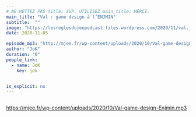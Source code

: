 ```yaml
---
# NE METTEZ PAS title: SVP. UTILISEZ main_title: MERCI.
main_title: "Val : game design à l’ENJMIN"
subtitle:  ""
image: "https://lesreglesdujeupodcast.files.wordpress.com/2020/11/val.jpg"
date: 2020-11-05

episode_mp3: "http://mjee.fr/wp-content/uploads/2020/10/Val-game-design-Enjmin.mp3"
author: "JoK"
duration: "0"
people_link: 
  - name: JoK
    key: jok


is_explicit: no
---
```


<PodcastHeader/>

<!-- ECRIRE LA DESCRIPTION DE L'EPISODE SOUS CETTE LIGNE -->

<img src="https://lesreglesdujeupodcast.files.wordpress.com/2020/11/val.jpg?w=720" alt="">



 
<a href="https://mjee.fr/wp-content/uploads/2020/10/Val-game-design-Enjmin.mp3" rel="nofollow">https://mjee.fr/wp-content/uploads/2020/10/Val-game-design-Enjmin.mp3</a>
 


